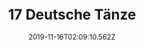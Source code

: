 ---
title: 17 Deutsche Tänze
artist: Rotfront
date: 2019-11-16T02:09:10.562Z
cover: tumblr_on3w8np7n41vfaqyoo1_1280.jpg
styles:
  - Ska
  - Folk
  - Klezmer
links:
  spotify: https://play.spotify.com/album/47mQzkFFJj6MrHfV8aLwWH
  youtube: https://music.youtube.com/watch?v=Zui_h31WfZQ
  applemusic: https://itunes.apple.com/us/album/17-deutsche-t%C3%A4nze/857626040?uo=4
  soundcloud: ""
  bandcamp: ""
  googleplay: https://play.google.com/music/m/Bnxprkzeiaxwhf5nofakamlu5la?signup_if_needed=1
  deezer: https://www.deezer.com/album/7689072
---